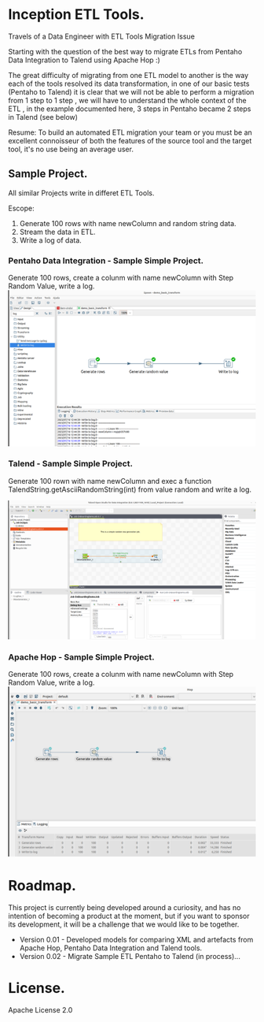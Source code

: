 # Inception ETL Tools.
Travels of a Data Engineer with ETL Tools Migration Issue

Starting with the question of the best way to migrate ETLs from Pentaho Data Integration to Talend using Apache Hop :)

The great difficulty of migrating from one ETL model to another is the way each of the tools resolved its data transformation, in one of our basic tests (Pentaho to Talend) it is clear that we will not be able to perform a migration from 1 step to 1 step , we will have to understand the whole context of the ETL , in the example documented here, 3 steps in Pentaho became 2 steps in Talend (see below)

Resume:
 To build an automated ETL migration your team or you must be an excellent connoisseur of both the features of the source tool and the target tool, it's no use being an average user. 
 
## Sample Project.

All similar Projects write in differet ETL Tools.
 
Escope:
1) Generate 100 rows with name newColumn and random string data.
2) Stream the data in ETL.
3) Write a log of data. 


### Pentaho Data Integration - Sample Simple Project.
Generate 100 rows, create a colunm with name newColumn with Step Random Value, write a log.
![Pentaho Data Integration Project](documentations/images/pentaho-data-integration-demo-sample-project.png)
 
### Talend - Sample Simple Project.
Generate 100 rown with name newColumn and exec a function TalendString.getAsciiRandomString(int) from value random and write a log. 

![Talend Project](documentations/images/talend-demo-sample-project.png)

### Apache Hop - Sample Simple Project.
Generate 100 rows, create a colunm with name newColumn with Step Random Value, write a log.
![Apache Hop Project](documentations/images/apache-hop-demo-sample-project.png)


# Roadmap.
This project is currently being developed around a curiosity, and has no intention of becoming a product at the moment, but if you want to sponsor its development, it will be a challenge that we would like to be together.

- Version 0.01 - Developed models for comparing XML and artefacts from Apache Hop, Pentaho Data Integration and Talend tools. 
- Version 0.02 - Migrate Sample ETL Pentaho to Talend (in process)...

# License.
Apache License 2.0
